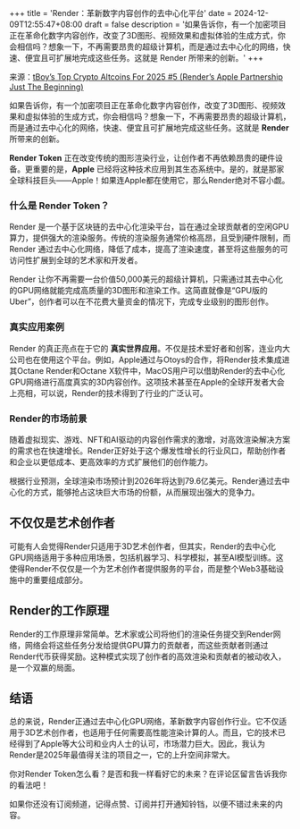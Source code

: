 +++
title = 'Render：革新数字内容创作的去中心化平台'
date = 2024-12-09T12:55:47+08:00
draft = false
description = '如果告诉你，有一个加密项目正在革命化数字内容创作，改变了3D图形、视频效果和虚拟体验的生成方式，你会相信吗？想象一下，不再需要昂贵的超级计算机，而是通过去中心化的网络，快速、便宜且可扩展地完成这些任务。这就是 Render 所带来的创新。'
+++

来源：[tBoy’s Top Crypto Altcoins For 2025 #5 (Render’s Apple Partnership Just The Beginning)](https://www.youtube.com/watch?v=aqFRjaNA7DM)


如果告诉你，有一个加密项目正在革命化数字内容创作，改变了3D图形、视频效果和虚拟体验的生成方式，你会相信吗？想象一下，不再需要昂贵的超级计算机，而是通过去中心化的网络，快速、便宜且可扩展地完成这些任务。这就是 **Render** 所带来的创新。

**Render Token** 正在改变传统的图形渲染行业，让创作者不再依赖昂贵的硬件设备。更重要的是，**Apple** 已经将这种技术应用到其生态系统中。是的，就是那家全球科技巨头——Apple！如果连Apple都在使用它，那么Render绝对不容小觑。

### 什么是 Render Token？

Render 是一个基于区块链的去中心化渲染平台，旨在通过全球贡献者的空闲GPU算力，提供强大的渲染服务。传统的渲染服务通常价格高昂，且受到硬件限制，而 Render 通过去中心化网络，降低了成本，提高了渲染速度，甚至将这些服务的可访问性扩展到全球的艺术家和开发者。

Render 让你不再需要一台价值50,000美元的超级计算机，只需通过其去中心化的GPU网络就能完成高质量的3D图形和渲染工作。这简直就像是“GPU版的Uber”，创作者可以在不花费大量资金的情况下，完成专业级别的图形创作。

### 真实应用案例

Render 的真正亮点在于它的 **真实世界应用**。不仅是技术爱好者和创客，连业内大公司也在使用这个平台。例如，Apple通过与Otoys的合作，将Render技术集成进其Octane Render和Octane X软件中，MacOS用户可以借助Render的去中心化GPU网络进行高度真实的3D内容创作。这项技术甚至在Apple的全球开发者大会上亮相，可以说，Render的技术得到了行业的广泛认可。

### Render的市场前景

随着虚拟现实、游戏、NFT和AI驱动的内容创作需求的激增，对高效渲染解决方案的需求也在快速增长。Render正好处于这个爆发性增长的行业风口，帮助创作者和企业以更低成本、更高效率的方式扩展他们的创作能力。

根据行业预测，全球渲染市场预计到2026年将达到79.6亿美元。Render通过去中心化的方式，能够抢占这块巨大市场的份额，从而展现出强大的竞争力。

## 不仅仅是艺术创作者

可能有人会觉得Render只适用于3D艺术创作者，但其实，Render的去中心化GPU网络适用于多种应用场景，包括机器学习、科学模拟，甚至AI模型训练。这使得Render不仅仅是一个为艺术创作者提供服务的平台，而是整个Web3基础设施中的重要组成部分。

## Render的工作原理

Render的工作原理非常简单。艺术家或公司将他们的渲染任务提交到Render网络，网络会将这些任务分发给提供GPU算力的贡献者，而这些贡献者则通过Render代币获得奖励。这种模式实现了创作者的高效渲染和贡献者的被动收入，是一个双赢的局面。

## 结语

总的来说，Render正通过去中心化GPU网络，革新数字内容创作行业。它不仅适用于3D艺术创作者，也适用于任何需要高性能渲染计算的人。而且，它的技术已经得到了Apple等大公司和业内人士的认可，市场潜力巨大。因此，我认为Render是2025年最值得关注的项目之一，它的上升空间非常大。

你对Render Token怎么看？是否和我一样看好它的未来？在评论区留言告诉我你的看法吧！

如果你还没有订阅频道，记得点赞、订阅并打开通知铃铛，以便不错过未来的内容。


